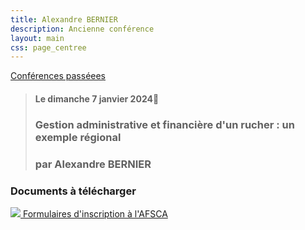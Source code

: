 ```yaml
---
title: Alexandre BERNIER
description: Ancienne conférence
layout: main
css: page_centree
---
```


[Conférences passéees](/agenda/conferences-passees/)

> #### Le dimanche 7 janvier 2024
> ### Gestion administrative et financière d'un rucher : un exemple régional
> ### par Alexandre BERNIER

### Documents à télécharger  
[![](/static/img/pdf.jpg ) Formulaires d'inscription à l'AFSCA](https://pdf.beequeen.be/agenda/conferences-passees/abernier2/formulaire_AFSCA_2013-12-10_Annexe_AM_Agrements_version21-11-2013NEW.pdf)
